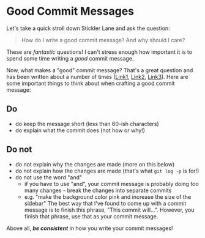 # Good Commit Messages
Let's take a quick stroll down Stickler Lane and ask the question:

> How do I write a good commit message? And why should I care?

These are _fantastic_ questions! I can't stress enough how important it is to spend some time writing a _good_ commit message.

Now, what makes a "good" commit message? That's a great question and has been written about a number of times ([Link1](https://chris.beams.io/posts/git-commit/), [Link2](https://p5v.medium.com/what-s-with-the-50-72-rule-8a906f61f09c#.jwprsco0n), [Link3](https://tbaggery.com/2008/04/19/a-note-about-git-commit-messages.html)). Here are some important things to think about when crafting a good commit message:

## Do
* do keep the message short (less than 60-ish characters)
* do explain what the commit does (not how or why!)

## Do not
* do not explain why the changes are made (more on this below)
* do not explain how the changes are made (that's what `git log -p` is for!)
* do not use the word "and"
  * if you have to use "and", your commit message is probably doing too many changes - break the changes into separate commits
  * e.g. "make the background color pink and increase the size of the sidebar"
The best way that I've found to come up with a commit message is to finish this phrase, "This commit will...". However, you finish that phrase, use that as your commit message.

Above all, **_be consistent_** in how you write your commit messages!


